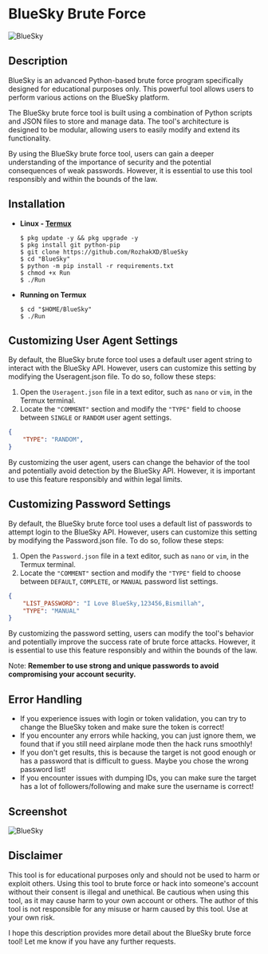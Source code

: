 # BlueSky Brute Force

![BlueSky](https://github.com/RozhakXD/BlueSky/assets/65714340/5a0b708e-ccaf-4049-9d14-739042fe6ac9)

## Description
BlueSky is an advanced Python-based brute force program specifically designed for educational purposes only. This powerful tool allows users to perform various actions on the BlueSky platform.

The BlueSky brute force tool is built using a combination of Python scripts and JSON files to store and manage data. The tool's architecture is designed to be modular, allowing users to easily modify and extend its functionality. 

By using the BlueSky brute force tool, users can gain a deeper understanding of the importance of security and the potential consequences of weak passwords. However, it is essential to use this tool responsibly and within the bounds of the law.

## Installation
- **Linux - [Termux](https://drive.google.com/file/d/1dHqQe_WNWVp0qXTRPqYId_J3YVJ6taHr/view?usp=sharing)**

  ```
  $ pkg update -y && pkg upgrade -y
  $ pkg install git python-pip
  $ git clone https://github.com/RozhakXD/BlueSky
  $ cd "BlueSky"
  $ python -m pip install -r requirements.txt
  $ chmod +x Run
  $ ./Run
  ```

- **Running on Termux**
  ```
  $ cd "$HOME/BlueSky"
  $ ./Run
  ```

## Customizing User Agent Settings
By default, the BlueSky brute force tool uses a default user agent string to interact with the BlueSky API. However, users can customize this setting by modifying the Useragent.json file. To do so, follow these steps:
1. Open the `Useragent.json` file in a text editor, such as `nano` or `vim`, in the Termux terminal.
2. Locate the `"COMMENT"` section and modify the `"TYPE"` field to choose between `SINGLE` or `RANDOM` user agent settings.

```json
{
    "TYPE": "RANDOM",
}
```
By customizing the user agent, users can change the behavior of the tool and potentially avoid detection by the BlueSky API. However, it is important to use this feature responsibly and within legal limits.

## Customizing Password Settings
By default, the BlueSky brute force tool uses a default list of passwords to attempt login to the BlueSky API. However, users can customize this setting by modifying the Password.json file. To do so, follow these steps:
1. Open the `Password.json` file in a text editor, such as `nano` or `vim`, in the Termux terminal.
2. Locate the `"COMMENT"` section and modify the `"TYPE"` field to choose between `DEFAULT`, `COMPLETE`, or `MANUAL` password list settings.
```json
{
    "LIST_PASSWORD": "I Love BlueSky,123456,Bismillah",
    "TYPE": "MANUAL"
}
```
By customizing the password setting, users can modify the tool's behavior and potentially improve the success rate of brute force attacks. However, it is essential to use this feature responsibly and within the bounds of the law.

Note: **Remember to use strong and unique passwords to avoid compromising your account security.**

## Error Handling
- If you experience issues with login or token validation, you can try to change the BlueSky token and make sure the token is correct!
- If you encounter any errors while hacking, you can just ignore them, we found that if you still need airplane mode then the hack runs smoothly!
- If you don't get results, this is because the target is not good enough or has a password that is difficult to guess. Maybe you chose the wrong password list!
- If you encounter issues with dumping IDs, you can make sure the target has a lot of followers/following and make sure the username is correct!

## Screenshot
![BlueSky](https://github.com/user-attachments/assets/6c5a92a0-6e58-4dea-8876-2052496d8747)

## Disclaimer
This tool is for educational purposes only and should not be used to harm or exploit others. Using this tool to brute force or hack into someone's account without their consent is illegal and unethical. Be cautious when using this tool, as it may cause harm to your own account or others. The author of this tool is not responsible for any misuse or harm caused by this tool. Use at your own risk.

I hope this description provides more detail about the BlueSky brute force tool! Let me know if you have any further requests.
